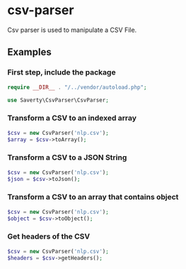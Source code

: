 # csv-parser
Csv parser is used to manipulate a CSV File. 


## Examples
### First step, include the package

```php
require __DIR__ . "/../vendor/autoload.php";

use Saverty\CsvParser\CsvParser;
```

### Transform a CSV to an indexed array

```php
$csv = new CsvParser('nlp.csv');
$array = $csv->toArray();
```

### Transform a CSV to a JSON String

```php
$csv = new CsvParser('nlp.csv');
$json = $csv->toJson();
```

### Transform a CSV to an array that contains object

```php
$csv = new CsvParser('nlp.csv');
$object = $csv->toObject();
```

### Get headers of the CSV

```php
$csv = new CsvParser('nlp.csv');
$headers = $csv->getHeaders();
```

